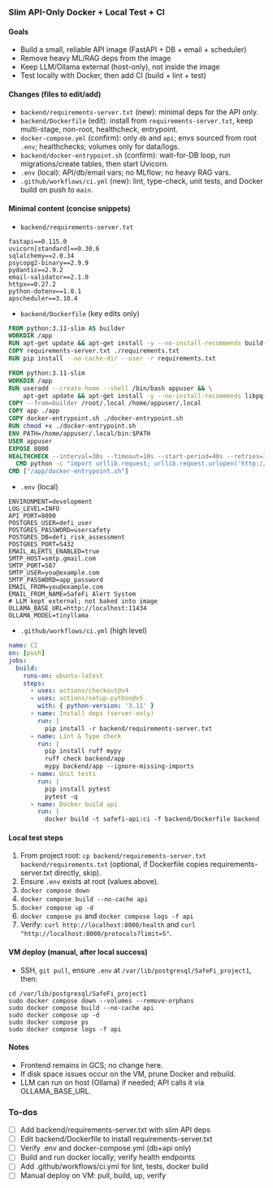 <!-- a16307d0-986b-4eba-b40f-26e30e8f1262 1fcf9d9e-d71a-40b5-b38c-b4a2a4376402 -->
### Slim API-Only Docker + Local Test + CI

#### Goals
- Build a small, reliable API image (FastAPI + DB + email + scheduler)
- Remove heavy ML/RAG deps from the image
- Keep LLM/Ollama external (host-only), not inside the image
- Test locally with Docker, then add CI (build + lint + test)

#### Changes (files to edit/add)
- `backend/requirements-server.txt` (new): minimal deps for the API only.
- `backend/Dockerfile` (edit): install from `requirements-server.txt`, keep multi-stage, non-root, healthcheck, entrypoint.
- `docker-compose.yml` (confirm): only `db` and `api`; envs sourced from root `.env`; healthchecks; volumes only for data/logs.
- `backend/docker-entrypoint.sh` (confirm): wait-for-DB loop, run migrations/create tables, then start Uvicorn.
- `.env` (local): API/db/email vars; no MLflow; no heavy RAG vars.
- `.github/workflows/ci.yml` (new): lint, type-check, unit tests, and Docker build on push to `main`.

#### Minimal content (concise snippets)
- `backend/requirements-server.txt`
```text
fastapi==0.115.0
uvicorn[standard]==0.30.6
sqlalchemy==2.0.34
psycopg2-binary==2.9.9
pydantic==2.9.2
email-validator==2.1.0
httpx==0.27.2
python-dotenv==1.0.1
apscheduler==3.10.4
```

- `backend/Dockerfile` (key edits only)
```Dockerfile
FROM python:3.11-slim AS builder
WORKDIR /app
RUN apt-get update && apt-get install -y --no-install-recommends build-essential && rm -rf /var/lib/apt/lists/*
COPY requirements-server.txt ./requirements.txt
RUN pip install --no-cache-dir --user -r requirements.txt

FROM python:3.11-slim
WORKDIR /app
RUN useradd --create-home --shell /bin/bash appuser && \
    apt-get update && apt-get install -y --no-install-recommends libpq-dev curl && rm -rf /var/lib/apt/lists/*
COPY --from=builder /root/.local /home/appuser/.local
COPY app ./app
COPY docker-entrypoint.sh ./docker-entrypoint.sh
RUN chmod +x ./docker-entrypoint.sh
ENV PATH=/home/appuser/.local/bin:$PATH
USER appuser
EXPOSE 8000
HEALTHCHECK --interval=30s --timeout=10s --start-period=40s --retries=3 \
  CMD python -c "import urllib.request; urllib.request.urlopen('http://localhost:8000/health')" || exit 1
CMD ["/app/docker-entrypoint.sh"]
```

- `.env` (local)
```text
ENVIRONMENT=development
LOG_LEVEL=INFO
API_PORT=8000
POSTGRES_USER=defi_user
POSTGRES_PASSWORD=usersafety
POSTGRES_DB=defi_risk_assessment
POSTGRES_PORT=5432
EMAIL_ALERTS_ENABLED=true
SMTP_HOST=smtp.gmail.com
SMTP_PORT=587
SMTP_USER=you@example.com
SMTP_PASSWORD=app_password
EMAIL_FROM=you@example.com
EMAIL_FROM_NAME=SafeFi Alert System
# LLM kept external; not baked into image
OLLAMA_BASE_URL=http://localhost:11434
OLLAMA_MODEL=tinyllama
```

- `.github/workflows/ci.yml` (high level)
```yaml
name: CI
on: [push]
jobs:
  build:
    runs-on: ubuntu-latest
    steps:
      - uses: actions/checkout@v4
      - uses: actions/setup-python@v5
        with: { python-version: '3.11' }
      - name: Install deps (server-only)
        run: |
          pip install -r backend/requirements-server.txt
      - name: Lint & Type check
        run: |
          pip install ruff mypy
          ruff check backend/app
          mypy backend/app --ignore-missing-imports
      - name: Unit tests
        run: |
          pip install pytest
          pytest -q
      - name: Docker build api
        run: |
          docker build -t safefi-api:ci -f backend/Dockerfile backend
```

#### Local test steps
1) From project root: `cp backend/requirements-server.txt backend/requirements.txt` (optional, if Dockerfile copies requirements-server.txt directly, skip).
2) Ensure `.env` exists at root (values above).
3) `docker compose down`
4) `docker compose build --no-cache api`
5) `docker compose up -d`
6) `docker compose ps` and `docker compose logs -f api`
7) Verify: `curl http://localhost:8000/health` and `curl "http://localhost:8000/protocols?limit=5"`.

#### VM deploy (manual, after local success)
- SSH, `git pull`, ensure `.env` at `/var/lib/postgresql/SafeFi_project1`, then:
```
cd /var/lib/postgresql/SafeFi_project1
sudo docker compose down --volumes --remove-orphans
sudo docker compose build --no-cache api
sudo docker compose up -d
sudo docker compose ps
sudo docker compose logs -f api
```

#### Notes
- Frontend remains in GCS; no change here.
- If disk space issues occur on the VM, prune Docker and rebuild.
- LLM can run on host (Ollama) if needed; API calls it via OLLAMA_BASE_URL.


### To-dos

- [ ] Add backend/requirements-server.txt with slim API deps
- [ ] Edit backend/Dockerfile to install requirements-server.txt
- [ ] Verify .env and docker-compose.yml (db+api only)
- [ ] Build and run docker locally; verify health endpoints
- [ ] Add .github/workflows/ci.yml for lint, tests, docker build
- [ ] Manual deploy on VM: pull, build, up, verify